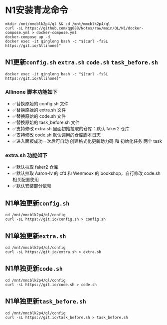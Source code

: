 # N1安装青龙命令
```
mkdir /mnt/mmcblk2p4/ql && cd /mnt/mmcblk2p4/ql
curl -sL https://github.com/qg888/Notes/raw/main/QL/N1/docker-compose.yml > docker-compose.yml
docker-compose up -d
docker exec -it qinglong bash -c "$(curl -fsSL https://git.io/Allinone)"
```

## N1更新`config.sh` `extra.sh` `code.sh` `task_before.sh`
```
docker exec -it qinglong bash -c "$(curl -fsSL https://git.io/Allinone)"
```
### Allinone 脚本功能如下
- ✅替换原始的 config.sh 文件
- ✅替换原始的 extra.sh 文件
- ✅替换原始的 code.sh 文件
- ✅替换原始的 task_before.sh 文件
- ✅支持修改 extra.sh 里面初始拉取的仓库：默认 faker2 仓库
- ✅支持修改 code.sh 默认调用的仓库脚本日志
- ✅进入面板成功一次后可自动 创建格式化更新助力码 和 初始化任务 两个 task
### extra.sh 功能如下
- ✅默认拉取 faker2 仓库
- ✅默认拉取 Aaron-lv 的 cfd 和 Wenmoux 的 bookshop，自行修改 code.sh 相关配置使用
- ✅默认安装部分依赖

## N1单独更新`config.sh`
```
cd /mnt/mmcblk2p4/ql/config
curl -sL https://git.io/config.sh > config.sh
```
## N1单独更新`extra.sh`
```
cd /mnt/mmcblk2p4/ql/config
curl -sL https://git.io/extra.sh > extra.sh
```
## N1单独更新`code.sh`
```
cd /mnt/mmcblk2p4/ql/config
curl -sL https://git.io/code.sh > code.sh
```
## N1单独更新`task_before.sh`
```
cd /mnt/mmcblk2p4/ql/config
curl -sL https://git.io/task_before.sh > task_before.sh
```
